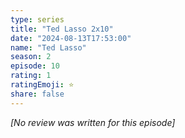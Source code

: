 ```yaml
---
type: series
title: "Ted Lasso 2x10"
date: "2024-08-13T17:53:00"
name: "Ted Lasso"
season: 2
episode: 10
rating: 1
ratingEmoji: ⭐️
share: false
---
```


*[No review was written for this episode]*

